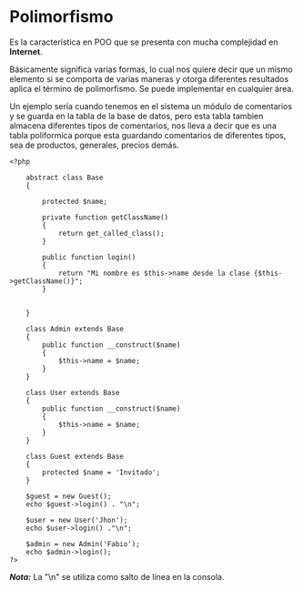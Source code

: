 # Polimorfismo

Es la característica en POO que se presenta con mucha complejidad en **Internet**.

Básicamente significa varias formas, lo cual nos quiere decir que un mismo elemento si se comporta de varias maneras y otorga diferentes resultados aplica el término de polimorfismo. Se puede implementar en cualquier área.

Un ejemplo sería cuando tenemos en el sistema un módulo de comentarios y se guarda en la tabla de la base de datos, pero esta tabla tambien almacena diferentes tipos de comentarios, nos lleva a decir que es una tabla poliformica porque esta guardando comentarios de diferentes tipos, sea de productos, generales, precios demás.

```
<?php

    abstract class Base
    {

        protected $name;

        private function getClassName()
        {
            return get_called_class();
        }

        public function login()
        {
            return "Mi nombre es $this->name desde la clase {$this->getClassName()}";
        }

       
    }

    class Admin extends Base
    {
        public function __construct($name)
        {
            $this->name = $name;
        }
    }

    class User extends Base
    {
        public function __construct($name)
        {
            $this->name = $name;
        }
    }

    class Guest extends Base
    {
        protected $name = 'Invitado';
    }

    $guest = new Guest();
    echo $guest->login() . "\n";

    $user = new User('Jhon');
    echo $user->login() ."\n";

    $admin = new Admin('Fabio');
    echo $admin->login();
?>
```

***Nota:*** La "\n" se utiliza como salto de línea en la consola. 
